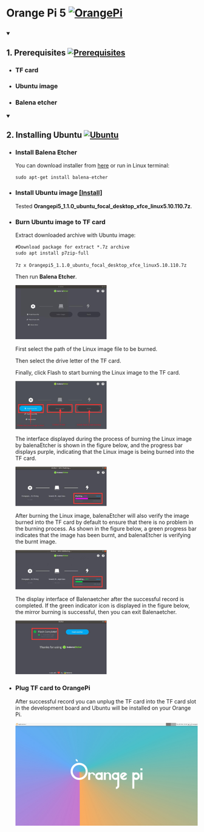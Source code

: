 <h1>
  <p> 
    Orange Pi 5
    <a href="http://www.orangepi.org/html/hardWare/computerAndMicrocontrollers/details/Orange-Pi-5.html">
      <img src="https://seeklogo.com/images/O/orange-pi-logo-6ECE970ACD-seeklogo.com.png" height=38 alt="OrangePi" />
    </a>
  </p>
</h1>

<details open>
  <summary>
    <h2>
      <p>
        1. Prerequisites
        <a href="https://en.t-firefly.com/doc/download/page/id/142.html">
          <img src="https://www.svgrepo.com/show/288488/motherboard.svg" width=38 height=38 alt="Prerequisites" />
        </a>
      </p>
    </h2>
  </summary>   
  
* ### TF card
* ### Ubuntu image
* ### Balena etcher

</details>  

<details open>
    <summary>
      <h2>
        <p> 
          2. Installing Ubuntu
          <a href="https://drive.google.com/drive/folders/1i5zQOg1GIA4_VNGikFl2nPM0Y2MBw2M0">
            <img src="https://upload.wikimedia.org/wikipedia/commons/9/9e/UbuntuCoF.svg" width=38 height=38 alt="Ubuntu" />
          </a>
        </p>
      </h2>
    </summary>  

  * ### Install Balena Etcher

    You can download installer from [here](https://www.balena.io/etcher) or run in Linux terminal:

    ```
    sudo apt-get install balena-etcher
    ```

  * ### Install Ubuntu image [[Install]](https://drive.google.com/drive/folders/1i5zQOg1GIA4_VNGikFl2nPM0Y2MBw2M0)

    Tested **Orangepi5_1.1.0_ubuntu_focal_desktop_xfce_linux5.10.110.7z**.

  * ### Burn Ubuntu image to TF card

    Extract downloaded archive with Ubuntu image:

    ```
    #Download package for extract *.7z archive
    sudo apt install p7zip-full

    7z x Orangepi5_1.1.0_ubuntu_focal_desktop_xfce_linux5.10.110.7z
    ```

    Then run **Balena Etcher**.

    <img src="images/BalenaEtcher.png" width="50%">
    
    First select the path of the Linux image file to be burned.

    Then select the drive letter of the TF card.

    Finally, click Flash to start burning the Linux image to the TF card.

    <img src="images/BalenaEtcherSelect.png" width="50%">

    The interface displayed during the process of burning the Linux image by balenaEtcher is shown in the figure below, and the progress bar displays purple, indicating that the Linux image is being burned into the TF card.

    <img src="images/BalenaEtcherFlashing.png" width="50%">

    After burning the Linux image, balenaEtcher will also verify the image burned into the TF card by default to ensure that there is no problem in the burning process. As shown in the figure below, a green progress bar indicates that the image has been burnt, and balenaEtcher is verifying the burnt image.

    <img src="images/BalenaEtcherValidating.png" width="50%">

    The display interface of Balenaetcher after the successful record is completed. If the green indicator icon is displayed in the figure below, the mirror burning is successful, then you can exit Balenaetcher.

    <img src="images/BalenaEtcherFlashComplete.png" width="50%">

  * ### Plug TF card to OrangePi

    After successful record you can unplug the TF card into the TF card slot in the development board and Ubuntu will be installed on your Orange Pi.

    <img src="images/OrangePiDesktop.png">

</details>